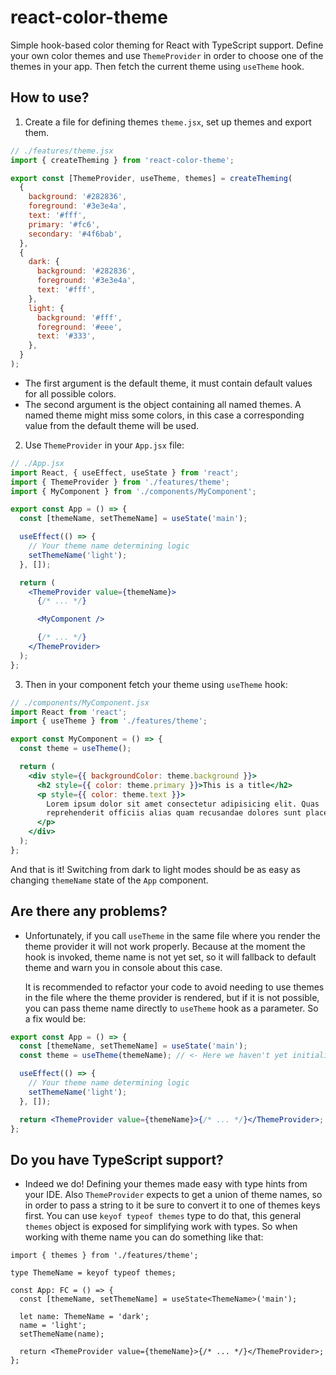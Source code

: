 # react-color-theme

Simple hook-based color theming for React with TypeScript support. Define your own color themes and use `ThemeProvider` in order to choose one of the themes in your app. Then fetch the current theme using `useTheme` hook.

## How to use?

1. Create a file for defining themes `theme.jsx`, set up themes and export them.

```jsx
// ./features/theme.jsx
import { createTheming } from 'react-color-theme';

export const [ThemeProvider, useTheme, themes] = createTheming(
  {
    background: '#282836',
    foreground: '#3e3e4a',
    text: '#fff',
    primary: '#fc6',
    secondary: '#4f6bab',
  },
  {
    dark: {
      background: '#282836',
      foreground: '#3e3e4a',
      text: '#fff',
    },
    light: {
      background: '#fff',
      foreground: '#eee',
      text: '#333',
    },
  }
);
```

- The first argument is the default theme, it must contain default values for all possible colors.
- The second argument is the object containing all named themes. A named theme might miss some colors, in this case a corresponding value from the default theme will be used.

2. Use `ThemeProvider` in your `App.jsx` file:

```jsx
// ./App.jsx
import React, { useEffect, useState } from 'react';
import { ThemeProvider } from './features/theme';
import { MyComponent } from './components/MyComponent';

export const App = () => {
  const [themeName, setThemeName] = useState('main');

  useEffect(() => {
    // Your theme name determining logic
    setThemeName('light');
  }, []);

  return (
    <ThemeProvider value={themeName}>
      {/* ... */}

      <MyComponent />

      {/* ... */}
    </ThemeProvider>
  );
};
```

3. Then in your component fetch your theme using `useTheme` hook:

```jsx
// ./components/MyComponent.jsx
import React from 'react';
import { useTheme } from './features/theme';

export const MyComponent = () => {
  const theme = useTheme();

  return (
    <div style={{ backgroundColor: theme.background }}>
      <h2 style={{ color: theme.primary }}>This is a title</h2>
      <p style={{ color: theme.text }}>
        Lorem ipsum dolor sit amet consectetur adipisicing elit. Quas
        reprehenderit officiis alias quam recusandae dolores sunt placeat.
      </p>
    </div>
  );
};
```

And that is it! Switching from dark to light modes should be as easy as changing `themeName` state of the `App` component.

## Are there any problems?

- Unfortunately, if you call `useTheme` in the same file where you render the theme provider it will not work properly. Because at the moment the hook is invoked, theme name is not yet set, so it will fallback to default theme and warn you in console about this case.

  It is recommended to refactor your code to avoid needing to use themes in the file where the theme provider is rendered, but if it is not possible, you can pass theme name directly to `useTheme` hook as a parameter. So a fix would be:

```jsx
export const App = () => {
  const [themeName, setThemeName] = useState('main');
  const theme = useTheme(themeName); // <- Here we haven't yet initialized ThemeProvider, so we have to pass theme name to the hook

  useEffect(() => {
    // Your theme name determining logic
    setThemeName('light');
  }, []);

  return <ThemeProvider value={themeName}>{/* ... */}</ThemeProvider>;
};
```

## Do you have TypeScript support?

- Indeed we do! Defining your themes made easy with type hints from your IDE. Also `ThemeProvider` expects to get a union of theme names, so in order to pass a string to it be sure to convert it to one of themes keys first. You can use `keyof typeof themes` type to do that, this general `themes` object is exposed for simplifying work with types. So when working with theme name you can do something like that:

```tsx
import { themes } from './features/theme';

type ThemeName = keyof typeof themes;

const App: FC = () => {
  const [themeName, setThemeName] = useState<ThemeName>('main');

  let name: ThemeName = 'dark';
  name = 'light';
  setThemeName(name);

  return <ThemeProvider value={themeName}>{/* ... */}</ThemeProvider>;
};
```
